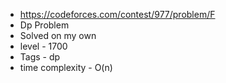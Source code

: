 * https://codeforces.com/contest/977/problem/F
* Dp Problem
* Solved on my own
* level - 1700
* Tags - dp
* time complexity - O(n)
